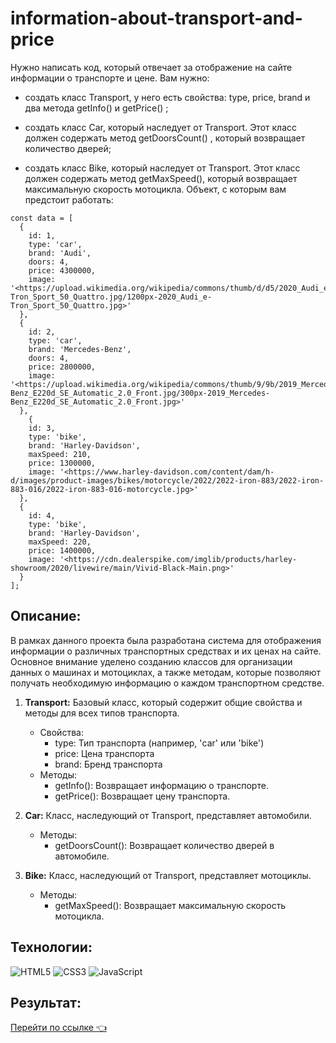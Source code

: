 # information-about-transport-and-price

Нужно написать код, который отвечает за отображение на сайте информации о транспорте и цене. Вам нужно:

- создать класс Transport, у него есть свойства: type, price, brand и два метода getInfo() и getPrice() ;

- создать класс Car, который наследует от Transport. Этот класс должен содержать метод getDoorsCount() , который возвращает количество дверей;

- создать класс Bike, который наследует от Transport. Этот класс должен содержать метод getMaxSpeed(), который возвращает максимальную скорость мотоцикла. Объект, с которым вам предстоит работать:

```
const data = [
  {
    id: 1,
    type: 'car',
    brand: 'Audi',
    doors: 4,
    price: 4300000,
    image: '<https://upload.wikimedia.org/wikipedia/commons/thumb/d/d5/2020_Audi_e-Tron_Sport_50_Quattro.jpg/1200px-2020_Audi_e-Tron_Sport_50_Quattro.jpg>'
  },
  {
    id: 2,
    type: 'car',
    brand: 'Mercedes-Benz',
    doors: 4,
    price: 2800000,
    image: '<https://upload.wikimedia.org/wikipedia/commons/thumb/9/9b/2019_Mercedes-Benz_E220d_SE_Automatic_2.0_Front.jpg/300px-2019_Mercedes-Benz_E220d_SE_Automatic_2.0_Front.jpg>'
  },
	{
    id: 3,
    type: 'bike',
    brand: 'Harley-Davidson',
    maxSpeed: 210,
    price: 1300000,
    image: '<https://www.harley-davidson.com/content/dam/h-d/images/product-images/bikes/motorcycle/2022/2022-iron-883/2022-iron-883-016/2022-iron-883-016-motorcycle.jpg>'
  },
  {
    id: 4,
    type: 'bike',
    brand: 'Harley-Davidson',
    maxSpeed: 220,
    price: 1400000,
    image: '<https://cdn.dealerspike.com/imglib/products/harley-showroom/2020/livewire/main/Vivid-Black-Main.png>'
  }
];
```

## Описание:

В рамках данного проекта была разработана система для отображения информации о различных транспортных средствах и их ценах на сайте. Основное внимание уделено созданию классов для организации данных о машинах и мотоциклах, а также методам, которые позволяют получать необходимую информацию о каждом транспортном средстве.

1. **Transport:** Базовый класс, который содержит общие свойства и методы для всех типов транспорта.

   - Свойства:
     - type: Тип транспорта (например, 'car' или 'bike')
     - price: Цена транспорта
     - brand: Бренд транспорта
   - Методы:
     - getInfo(): Возвращает информацию о транспорте.
     - getPrice(): Возвращает цену транспорта.

2. **Car:** Класс, наследующий от Transport, представляет автомобили.

   - Методы:
     - getDoorsCount(): Возвращает количество дверей в автомобиле.

3. **Bike:** Класс, наследующий от Transport, представляет мотоциклы.

   - Методы:
     - getMaxSpeed(): Возвращает максимальную скорость мотоцикла.

## Технологии:

![HTML5](https://img.shields.io/badge/html5-%23E34F26.svg?style=for-the-badge&logo=html5&logoColor=white)
![CSS3](https://img.shields.io/badge/css3-%231572B6.svg?style=for-the-badge&logo=css3&logoColor=white)
![JavaScript](https://img.shields.io/badge/javascript-%23323330.svg?style=for-the-badge&logo=javascript&logoColor=%23F7DF1E)

## Результат:

[Перейти по ссылке 👈 ](https://xeni-ya.github.io/information-about-transport-and-price/)
